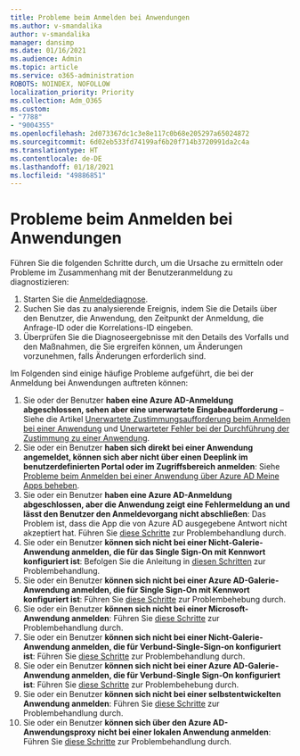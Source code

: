 ```yaml
---
title: Probleme beim Anmelden bei Anwendungen
ms.author: v-smandalika
author: v-smandalika
manager: dansimp
ms.date: 01/16/2021
ms.audience: Admin
ms.topic: article
ms.service: o365-administration
ROBOTS: NOINDEX, NOFOLLOW
localization_priority: Priority
ms.collection: Adm_O365
ms.custom:
- "7788"
- "9004355"
ms.openlocfilehash: 2d073367dc1c3e8e117c0b68e205297a65024872
ms.sourcegitcommit: 6d02eb533fd74199af6b20f714b3720991da2c4a
ms.translationtype: HT
ms.contentlocale: de-DE
ms.lasthandoff: 01/18/2021
ms.locfileid: "49886851"
---
```

# <a name="issues-signing-in-to-applications"></a>Probleme beim Anmelden bei Anwendungen

Führen Sie die folgenden Schritte durch, um die Ursache zu ermitteln oder Probleme im Zusammenhang mit der Benutzeranmeldung zu diagnostizieren:

1. Starten Sie die [Anmeldediagnose](https://ms.portal.azure.com/#blade/Microsoft_AAD_IAM/ActiveDirectoryMenuBlade/diagnose/symptomId/ms_aad_dxp_signin_caDiagnoseAndSolveSummarySymptom).
2. Suchen Sie das zu analysierende Ereignis, indem Sie die Details über den Benutzer, die Anwendung, den Zeitpunkt der Anmeldung, die Anfrage-ID oder die Korrelations-ID eingeben.
3. Überprüfen Sie die Diagnoseergebnisse mit den Details des Vorfalls und den Maßnahmen, die Sie ergreifen können, um Änderungen vorzunehmen, falls Änderungen erforderlich sind.

Im Folgenden sind einige häufige Probleme aufgeführt, die bei der Anmeldung bei Anwendungen auftreten können:

1. Sie oder der Benutzer **haben eine Azure AD-Anmeldung abgeschlossen, sehen aber eine unerwartete Eingabeaufforderung** – Siehe die Artikel [Unerwartete Zustimmungsaufforderung beim Anmelden bei einer Anwendung](https://docs.microsoft.com/azure/active-directory/manage-apps/application-sign-in-unexpected-user-consent-prompt) und [Unerwarteter Fehler bei der Durchführung der Zustimmung zu einer Anwendung](https://docs.microsoft.com/azure/active-directory/manage-apps/application-sign-in-unexpected-user-consent-error).
2. Sie oder ein Benutzer **haben sich direkt bei einer Anwendung angemeldet, können sich aber nicht über einen Deeplink im benutzerdefinierten Portal oder im Zugriffsbereich anmelden**: Siehe [Probleme beim Anmelden bei einer Anwendung über Azure AD Meine Apps beheben](https://docs.microsoft.com/azure/active-directory/manage-apps/application-sign-in-other-problem-access-panel).
3. Sie oder ein Benutzer **haben eine Azure AD-Anmeldung abgeschlossen, aber die Anwendung zeigt eine Fehlermeldung an und lässt den Benutzer den Anmeldevorgang nicht abschließen**: Das Problem ist, dass die App die von Azure AD ausgegebene Antwort nicht akzeptiert hat. Führen Sie [diese Schritte](https://docs.microsoft.com/azure/active-directory/application-sign-in-problem-application-error) zur Problembehandlung durch.
4. Sie oder ein Benutzer **können sich nicht bei einer Nicht-Galerie-Anwendung anmelden, die für das Single Sign-On mit Kennwort konfiguriert ist**: Befolgen Sie die Anleitung in [diesen Schritten](https://docs.microsoft.com/azure/active-directory/manage-apps/troubleshoot-password-based-sso) zur Problembehandlung.
5. Sie oder ein Benutzer **können sich nicht bei einer Azure AD-Galerie-Anwendung anmelden, die für Single Sign-On mit Kennwort konfiguriert ist**: Führen Sie [diese Schritte](https://docs.microsoft.com/azure/active-directory/manage-apps/troubleshoot-password-based-sso) zur Problembehebung durch.
6. Sie oder ein Benutzer **können sich nicht bei einer Microsoft-Anwendung anmelden**: Führen Sie [diese Schritte](https://docs.microsoft.com/azure/active-directory/manage-apps/application-sign-in-problem-first-party-microsoft) zur Problembehandlung durch.
7. Sie oder ein Benutzer **können sich nicht bei einer Nicht-Galerie-Anwendung anmelden, die für Verbund-Single-Sign-on konfiguriert ist**: Führen Sie [diese Schritte](https://docs.microsoft.com/azure/active-directory/application-sign-in-problem-federated-sso-non-gallery) zur Problembehandlung durch.
8. Sie oder ein Benutzer **können sich nicht bei einer Azure AD-Galerie-Anwendung anmelden, die für Verbund-Single Sign-On konfiguriert ist**: Führen Sie [diese Schritte](https://docs.microsoft.com/azure/active-directory/manage-apps/application-sign-in-problem-federated-sso-gallery) zur Problembehebung durch.
9. Sie oder ein Benutzer **können sich nicht bei einer selbstentwickelten Anwendung anmelden**: Führen Sie [diese Schritte](https://docs.microsoft.com/azure/active-directory/manage-apps/application-sign-in-problem-federated-sso-gallery) zur Problembehandlung durch.
10. Sie oder ein Benutzer **können sich über den Azure AD-Anwendungsproxy nicht bei einer lokalen Anwendung anmelden**: Führen Sie [diese Schritte](https://docs.microsoft.com/azure/active-directory/manage-apps/application-sign-in-problem-on-premises-application-proxy) zur Problembehandlung durch.

